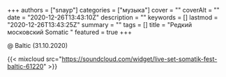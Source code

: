 +++
authors = ["snayp"]
categories = ["музыка"]
cover = ""
coverAlt = ""
date = "2020-12-26T13:43:10Z"
description = ""
keywords = []
lastmod = "2020-12-26T13:43:25Z"
summary = ""
tags = []
title = "Редкий московский Somatic "
featured = true
+++

@ Baltic (31.10.2020)

{{< mixcloud src="https://soundcloud.com/widget/live-set-somatik-fest-baltic-61220" >}}
